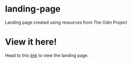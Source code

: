 # landing-page
Landing page created using resources from The Odin Project

# View it here!
Head to this [link](https://henryhuyvu.github.io/landing-page/) to view the landing page.
